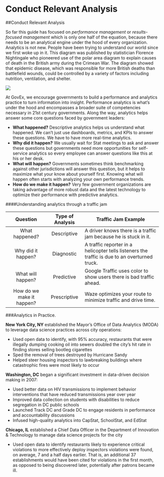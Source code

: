# Conduct Relevant Analysis

\##Conduct Relevant Analysis

So far this guide has focused on _performance management_ or _results-focused management_ which is only one half of the equation, because there needs to be an analytical engine under the hood of every organization. Analytics is not new. People have been trying to understand our world since we first woke up in it. This diagram was published by statistician Florence Nightingale who pioneered use of the polar area diagram to explain causes of death in the British army during the Crimean War. The diagram showed that epidemic disease, which was responsible for more British deaths than battlefield wounds, could be controlled by a variety of factors including nutrition, ventilation, and shelter.

![](https://upload.wikimedia.org/wikipedia/commons/1/17/Nightingale-mortality.jpg)

At GovEx, we encourage governments to build a performance and analytics practice to turn information into insight. Performance analytics is what’s under the hood and encompasses a broader suite of competencies necessary in 21st century governments. Along the way, analytics helps answer some core questions faced by government leaders:

* **What happened?** Descriptive analytics helps us understand what happened. We can’t just use dashboards, metrics, and KPIs to answer these questions. We have to have more real-time analytics.
* **Why did it happen?** We usually wait for Stat meetings to ask and answer these questions but governments need more opportunities for self-service analytics so every employee can answer questions like this at his or her desk.
* **What will happen?** Governments sometimes think benchmarking against other jurisdictions will answer this question, but it helps to maximize what your know about yourself first. Knowing what will happen often starts with analyzing your own performance trends.
* **How do we make it happen?** Very few government organizations are taking advantage of more robust data and the latest technology to optimize their performance with predictive analytics.

\####Understanding analytics through a traffic jam

|          Question         | Type of Analysis | Traffic Jam Example                                                                           |
| :-----------------------: | :--------------: | --------------------------------------------------------------------------------------------- |
|       What happened?      |    Descriptive   | A driver knows there is a traffic jam because he is stuck in it.                              |
|     Why did it happen?    |    Diagnostic    | A traffic reporter in a helicopter tells listeners the traffic is due to an overturned truck. |
|     What will happen?     |    Predictive    | Google Traffic uses color to show users there is bad traffic ahead.                           |
| How do we make it happen? |   Prescriptive   | Waze optimizes your route to minimize traffic and drive time.                                 |

\###Analytics in Practice.

**New York City, NY** established the Mayor’s Office of Data Analytics (MODA) to leverage data science practices across city operations:

* Used open data to identify, with 95% accuracy, restaurants that were illegally dumping cooking oil into sewers doubled the city’s hit rate in finding stores selling bootleg cigarettes
* Sped the removal of trees destroyed by Hurricane Sandy
* Helped steer housing inspectors to lawbreaking buildings where catastrophic fires were most likely to occur

**Washington, DC** began a significant investment in data-driven decision making in 2007:

* Used better data on HIV transmissions to implement behavior interventions that have reduced transmissions year over year
* Improved data collection on students with disabilities to reduce segregation in DC public schools
* Launched Track DC and Grade DC to engage residents in performance and accountability discussions
* Infused high-quality analytics into CapStat, SchoolStat, and EdStat

**Chicago, IL** established a Chief Data Officer in the Department of Innovation & Technology to manage data science projects for the city

* Used open data to identify restaurants likely to experience critical violations to more effectively deploy inspectors violations were found, on average, 7 and a half days earlier. That is, an additional 37 establishments would have been cited for violations in the first month, as opposed to being discovered later, potentially after patrons became ill.
